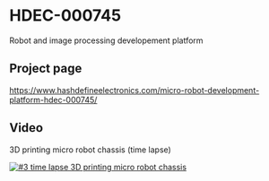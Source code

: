 # HDEC-000745
Robot and image processing developement platform

## Project page
https://www.hashdefineelectronics.com/micro-robot-development-platform-hdec-000745/

## Video
3D printing micro robot chassis (time lapse)

[![#3 time lapse 3D printing micro robot chassis](http://img.youtube.com/vi/097JlulddWc/0.jpg)](https://youtu.be/097JlulddWc)
